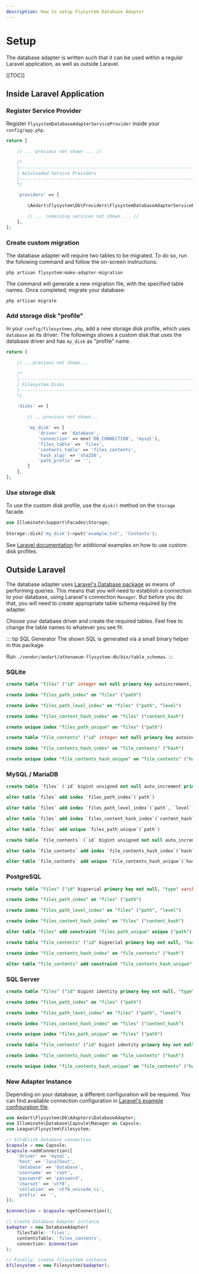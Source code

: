 ```yaml
---
description: How to setup Flysystem Database Adapter
---
```


# Setup

The database adapter is written such that it can be used within a regular Laravel application, as well as outside Laravel.

[[TOC]]

## Inside Laravel Application

### Register Service Provider

Register `FlysystemDatabaseAdapterServiceProvider` inside your `config/app.php`.

```php
return [

    // ... previous not shown ... //

    /*
    |--------------------------------------------------------------------------
    | Autoloaded Service Providers
    |--------------------------------------------------------------------------
    */

    'providers' => [

        \Aedart\Flysystem\Db\Providers\FlysystemDatabaseAdapterServiceProvider::class

        // ... remaining services not shown ... //
    ],
];
```

### Create custom migration

The database adapter will require two tables to be migrated. To do so, run the following command and follow the on-screen instructions:

```console
php artisan flysystem:make-adapter-migration
```

The command will generate a new migration file, with the specified table names. Once completed, migrate your database:

```console
php artisan migrate
```

### Add storage disk "profile"

In your `config/filesystems.php`, add a new storage disk profile, which uses `database` as its driver:
The followings shows a custom disk that uses the database driver and has `my_disk` as "profile" name. 

```php
return [

    // ...previous not shown...

    /*
    |--------------------------------------------------------------------------
    | Filesystem Disks
    |--------------------------------------------------------------------------
    */

    'disks' => [

        // ...previous not shown...

        'my_disk' => [
            'driver' => 'database',
            'connection' => env('DB_CONNECTION', 'mysql'),
            'files_table' => 'files',
            'contents_table' => 'files_contents',
            'hash_algo' => 'sha256',
            'path_prefix' => '',
        ]
    ],
];
```

### Use storage disk

To use the custom disk profile, use the `disk()` method on the `Storage` facade.

```php
use Illuminate\Support\Facades\Storage;
 
Storage::disk('my_disk')->put('example.txt', 'Contents');
```

See [Laravel documentation](https://laravel.com/docs/10.x/filesystem) for additional examples on how to use custom disk profiles.

## Outside Laravel

The database adapter uses [Laravel's Database package](https://packagist.org/packages/illuminate/database) as means of performing queries.
This means that you will need to establish a connection to your database, using Laravel's connection `Manager`.
But before you do that, you will need to create appropriate table schema required by the adapter.


Choose your database driver and create the required tables. Feel free to change the table names to whatever you see fit. 

::: tip SQL Generator
The shown SQL is generated via a small binary helper in this package.

Run `./vendor/aedart/athenaeum-flysystem-db/bin/table_schemas`.
:::

### SQLite

```sql
create table "files" ("id" integer not null primary key autoincrement, "type" varchar check ("type" in ('dir', 'file')) not null, "path" varchar not null, "level" integer not null default '0', "file_size" integer not null default '0', "mime_type" varchar, "visibility" varchar check ("visibility" in ('public', 'private')) not null default 'private', "content_hash" varchar, "last_modified" integer not null default '0', "extra_metadata" text)

create index "files_path_index" on "files" ("path")

create index "files_path_level_index" on "files" ("path", "level")

create index "files_content_hash_index" on "files" ("content_hash")

create unique index "files_path_unique" on "files" ("path")

create table "file_contents" ("id" integer not null primary key autoincrement, "hash" varchar not null, "reference_count" integer not null default '0', "contents" blob not null)

create index "file_contents_hash_index" on "file_contents" ("hash")

create unique index "file_contents_hash_unique" on "file_contents" ("hash")
```

### MySQL / MariaDB

```sql
create table `files` (`id` bigint unsigned not null auto_increment primary key, `type` enum('dir', 'file') not null comment 'Whether this is a file or directory', `path` varchar(255) not null comment 'Unique path of file or directory', `level` smallint unsigned not null default '0' comment 'Depth level', `file_size` bigint not null default '0' comment 'Filesize in bytes', `mime_type` varchar(127) null comment 'File media type / mimetype', `visibility` enum('public', 'private') not null default 'private' comment 'File or directory visibility', `content_hash` varchar(128) null comment 'Hash of file content', `last_modified` bigint not null default '0' comment 'Unix timestamp of when file or directory was last modified', `extra_metadata` json null comment 'Evt. custom extra meta data about file or directory') default character set utf8mb4 collate 'utf8mb4_unicode_ci'

alter table `files` add index `files_path_index`(`path`)

alter table `files` add index `files_path_level_index`(`path`, `level`)

alter table `files` add index `files_content_hash_index`(`content_hash`)

alter table `files` add unique `files_path_unique`(`path`)

create table `file_contents` (`id` bigint unsigned not null auto_increment primary key, `hash` varchar(128) not null comment 'Hash of file content', `reference_count` int not null default '0' comment 'Amount of files that references this content', `contents` blob not null comment 'File contents') default character set utf8mb4 collate 'utf8mb4_unicode_ci'

alter table `file_contents` add index `file_contents_hash_index`(`hash`)

alter table `file_contents` add unique `file_contents_hash_unique`(`hash`)
```

### PostgreSQL

```sql
create table "files" ("id" bigserial primary key not null, "type" varchar(255) check ("type" in ('dir', 'file')) not null, "path" varchar(255) not null, "level" smallint not null default '0', "file_size" bigint not null default '0', "mime_type" varchar(127) null, "visibility" varchar(255) check ("visibility" in ('public', 'private')) not null default 'private', "content_hash" varchar(128) null, "last_modified" bigint not null default '0', "extra_metadata" json null)

create index "files_path_index" on "files" ("path")

create index "files_path_level_index" on "files" ("path", "level")

create index "files_content_hash_index" on "files" ("content_hash")

alter table "files" add constraint "files_path_unique" unique ("path")

create table "file_contents" ("id" bigserial primary key not null, "hash" varchar(128) not null, "reference_count" integer not null default '0', "contents" bytea not null)

create index "file_contents_hash_index" on "file_contents" ("hash")

alter table "file_contents" add constraint "file_contents_hash_unique" unique ("hash")
```

### SQL Server

```sql
create table "files" ("id" bigint identity primary key not null, "type" nvarchar(255) check ("type" in (N'dir', N'file')) not null, "path" nvarchar(255) not null, "level" smallint not null default '0', "file_size" bigint not null default '0', "mime_type" nvarchar(127) null, "visibility" nvarchar(255) check ("visibility" in (N'public', N'private')) not null default 'private', "content_hash" nvarchar(128) null, "last_modified" bigint not null default '0', "extra_metadata" nvarchar(max) null)

create index "files_path_index" on "files" ("path")

create index "files_path_level_index" on "files" ("path", "level")

create index "files_content_hash_index" on "files" ("content_hash")

create unique index "files_path_unique" on "files" ("path")

create table "file_contents" ("id" bigint identity primary key not null, "hash" nvarchar(128) not null, "reference_count" int not null default '0', "contents" varbinary(max) not null)

create index "file_contents_hash_index" on "file_contents" ("hash")

create unique index "file_contents_hash_unique" on "file_contents" ("hash")
```

### New Adapter Instance

Depending on your database, a different configuration will be required. You can find available connection configuration in [Laravel's example configuration file](https://github.com/laravel/laravel/blob/9.x/config/database.php).   

```php
use Aedart\Flysystem\Db\Adapters\DatabaseAdapter;
use Illuminate\Database\Capsule\Manager as Capsule;
use League\Flysystem\Filesystem;

// Establish database connection
$capsule = new Capsule;
$capsule->addConnection([
    'driver' => 'mysql',
    'host' => 'localhost',
    'database' => 'database',
    'username' => 'root',
    'password' => 'password',
    'charset' => 'utf8',
    'collation' => 'utf8_unicode_ci',
    'prefix' => '',
]);

$connection = $capsule->getConnection();

// Create Database Adapter instance
$adapter = new DatabaseAdapter(
    filesTable: 'files',
    contentsTable: 'files_contents',
    connection: $connection
);

// Finally, create filesystem instance
$filesystem = new Filesystem($adapter);
```